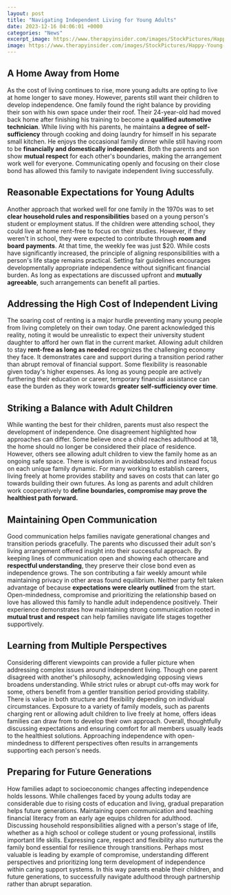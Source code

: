 ```yaml
---
layout: post
title: "Navigating Independent Living for Young Adults"
date: 2023-12-16 04:06:01 +0000
categories: "News"
excerpt_image: https://www.therapyinsider.com/images/StockPictures/Happy-Young-Adult-Group-1.jpg
image: https://www.therapyinsider.com/images/StockPictures/Happy-Young-Adult-Group-1.jpg
---
```


## A Home Away from Home 
As the cost of living continues to rise, more young adults are opting to live at home longer to save money. However, parents still want their children to develop independence. One family found the right balance by providing their son with his own space under their roof. Their 24-year-old had moved back home after finishing his training to become a **qualified automotive technician**. While living with his parents, he maintains **a degree of self-sufficiency** through cooking and doing laundry for himself in his separate small kitchen. He enjoys the occasional family dinner while still having room to be **financially and domestically independent**. Both the parents and son show **mutual respect** for each other's boundaries, making the arrangement work well for everyone. Communicating openly and focusing on their close bond has allowed this family to navigate independent living successfully.
## Reasonable Expectations for Young Adults 
Another approach that worked well for one family in the 1970s was to set **clear household rules and responsibilities** based on a young person's student or employment status. If the children were attending school, they could live at home rent-free to focus on their studies. However, if they weren't in school, they were expected to contribute through **room and board payments**. At that time, the weekly fee was just $20. While costs have significantly increased, the principle of aligning responsibilities with a person's life stage remains practical. Setting fair guidelines encourages developmentally appropriate independence without significant financial burden. As long as expectations are discussed upfront and **mutually agreeable**, such arrangements can benefit all parties. 
## Addressing the High Cost of Independent Living
The soaring cost of renting is a major hurdle preventing many young people from living completely on their own today. One parent acknowledged this reality, noting it would be unrealistic to expect their university student daughter to afford her own flat in the current market. Allowing adult children to stay **rent-free as long as needed** recognizes the challenging economy they face. It demonstrates care and support during a transition period rather than abrupt removal of financial support. Some flexibility is reasonable given today's higher expenses. As long as young people are actively furthering their education or career, temporary financial assistance can ease the burden as they work towards **greater self-sufficiency over time**.
## Striking a Balance with Adult Children
While wanting the best for their children, parents must also respect the development of independence. One disagreement highlighted how approaches can differ. Some believe once a child reaches adulthood at 18, the home should no longer be considered their place of residence. However, others see allowing adult children to view the family home as an ongoing safe space. There is wisdom in avoidabsolutes and instead focus on each unique family dynamic. For many working to establish careers, living freely at home provides stability and saves on costs that can later go towards building their own futures. As long as parents and adult children work cooperatively to **define boundaries, compromise may prove the healthiest path forward.** 
## Maintaining Open Communication
Good communication helps families navigate generational changes and transition periods gracefully. The parents who discussed their adult son's living arrangement offered insight into their successful approach. By keeping lines of communication open and showing each othercare and **respectful understanding**, they preserve their close bond even as independence grows. The son contributing a fair weekly amount while maintaining privacy in other areas found equilibrium. Neither party felt taken advantage of because **expectations were clearly outlined** from the start. Open-mindedness, compromise and prioritizing the relationship based on love has allowed this family to handle adult independence positively. Their experience demonstrates how maintaining strong communication rooted in **mutual trust and respect** can help families navigate life stages together supportively.
## Learning from Multiple Perspectives  
Considering different viewpoints can provide a fuller picture when addressing complex issues around independent living. Though one parent disagreed with another's philosophy, acknowledging opposing views broadens understanding. While strict rules or abrupt cut-offs may work for some, others benefit from a gentler transition period providing stability. There is value in both structure and flexibility depending on individual circumstances. Exposure to a variety of family models, such as parents charging rent or allowing adult children to live freely at home, offers ideas families can draw from to develop their own approach. Overall, thoughtfully discussing expectations and ensuring comfort for all members usually leads to the healthiest solutions. Approaching independence with open-mindedness to different perspectives often results in arrangements supporting each person's needs.
## Preparing for Future Generations  
How families adapt to socioeconomic changes affecting independence holds lessons. While challenges faced by young adults today are considerable due to rising costs of education and living, gradual preparation helps future generations. Maintaining open communication and teaching financial literacy from an early age equips children for adulthood. Discussing household responsibilities aligned with a person's stage of life, whether as a high school or college student or young professional, instills important life skills. Expressing care, respect and flexibility also nurtures the family bond essential for resilience through transitions. Perhaps most valuable is leading by example of compromise, understanding different perspectives and prioritizing long term development of independence within caring support systems. In this way parents enable their children, and future generations, to successfully navigate adulthood through partnership rather than abrupt separation.